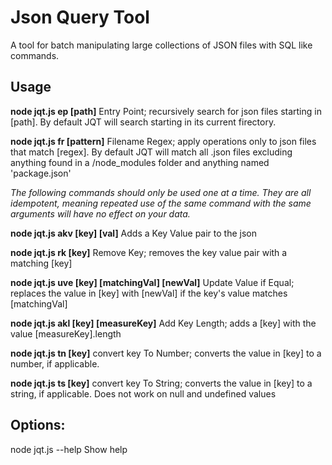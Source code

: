 # Json Query Tool
A tool for batch manipulating large collections of JSON files with SQL like commands.

## Usage
**node jqt.js ep [path]**
Entry Point; recursively search for json files starting in [path]. By default JQT will search starting in its current firectory.

**node jqt.js fr [pattern]**
Filename Regex; apply operations only to json files that match [regex]. By default JQT will match all .json files excluding anything found in a /node_modules folder and anything named 'package.json'

*The following commands should only be used one at a time. They are all idempotent, meaning repeated use of the same command with the same arguments will have no effect on your data.*

**node jqt.js akv [key] [val]**  Adds a Key Value pair to the json

**node jqt.js rk [key]** Remove Key; removes the key value pair with a matching [key]

**node jqt.js uve [key] [matchingVal] [newVal]** Update Value if Equal; replaces the value in [key] with [newVal] if the key's value matches [matchingVal]

**node jqt.js akl [key] [measureKey]** Add Key Length; adds a [key] with the value [measureKey].length

**node jqt.js tn [key]** convert key To Number; converts the value in [key] to a number, if applicable.

**node jqt.js ts [key]** convert key To String; converts the value in [key] to a string, if applicable. Does not work on null and undefined values

## Options:
node jqt.js --help     Show help  
